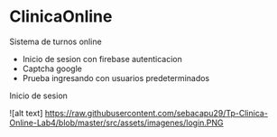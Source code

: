 # ClinicaOnline

Sistema de turnos online

- Inicio de sesion con firebase autenticacion
- Captcha google
- Prueba ingresando con usuarios predeterminados


Inicio de sesion

![alt text] https://raw.githubusercontent.com/sebacapu29/Tp-Clinica-Online-Lab4/blob/master/src/assets/imagenes/login.PNG